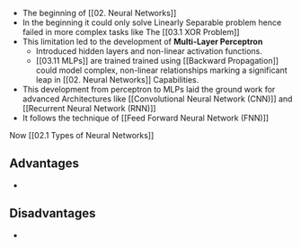 - The beginning of [[02. Neural Networks]] 
- In the beginning it could only solve Linearly Separable problem hence failed in more complex tasks like The [[03.1 XOR Problem]]
- This limitation led to the development of **Multi-Layer Perceptron**
	- Introduced hidden layers  and non-linear activation functions.
	- [[03.11 MLPs]] are trained trained using [[Backward Propagation]] could model complex, non-linear relationships marking a significant leap in [[02. Neural Networks]] Capabilities.
- This development from perceptron to MLPs laid the ground work for advanced Architectures like [[Convolutional Neural Network (CNN)]] and [[Recurrent Neural Network (RNN)]]
- It follows the technique of [[Feed Forward Neural Network (FNN)]]

Now [[02.1 Types of Neural Networks]]

## Advantages
- 

## Disadvantages
- 

